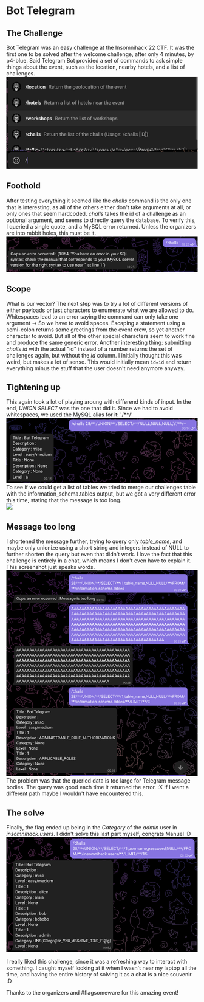 # Bot Telegram
## The Challenge
Bot Telegram was an easy challenge at the Insomnihack'22 CTF. It was the first one to be solved after the welcome challenge, after only 4 minutes, by p4-blue. Said Telegram Bot provided a set of commands to ask simple things about the event, such as the location, nearby hotels, and a list of challenges.  
![](pics/telegram/help.png)

## Foothold
After testing everything it seemed like the *challs* command is the only one that is interesting, as all of the others either don't take arguments at all, or only ones that seem hardcoded. *challs* takes the id of a challenge as an optional argument, and seems to directly query the database. 
To verify this, I queried a single quote, and a MySQL error returned. Unless the organizers are into rabbit holes, this must be it.  
![](pics/telegram/error.png)

## Scope
What is our vector?
The next step was to try a lot of different versions of either payloads or just characters to enumerate what we are allowed to do. 
Whitespaces lead to an error saying the command can only take one argument -> So we have to avoid spaces.
Escaping a statement using a semi-colon returns some greetings from the event crew, so yet another character to avoid. But all of the other special characters seem to work fine and produce the same generic error.
Another interesting thing: submitting *challs id* with the actual "id" instead of a number returns the set of challenges again, but without the *id* column. I initially thought this was weird, but makes a lot of sense. This would initially mean `id=id` and return everything minus the stuff that the user doesn't need anymore anyway.

## Tightening up
This again took a lot of playing aroung with differend kinds of input. In the end, *UNION SELECT* was the one that did it. Since we had to avoid whitespaces, we used the MySQL alias for it: '/**/'  
![](pics/telegram/union-null.png)  
To see if we could get a list of tables we tried to merge our challenges table with the information_schema.tables output, but we got a very different error this time, stating that the message is too long.   
![](messagetoolong.png)
## Message too long
I shortened the message further, trying to query only *table_name*, and maybe only unionize using a short string and integers instead of NULL to further shorten the query but even that didn't work. I love the fact that this challenge is entirely in a chat, which means I don't even have to explain it. This screenshot just speaks words.  
![](pics/telegram/limit.png)  
The problem was that the queried data is too large for Telegram message bodies. The query was good each time it returned the error. :X 
If I went a different path maybe I wouldn't have encountered this.

## The solve
Finally, the flag ended up being in the *Category* of the *admin* user in *insomnihack.users*. 
I didn't solve this last part myself, congrats Manuel :D  
![](pics/telegram/solve.png)

I really liked this challenge, since it was a refreshing way to interact with something. I caught myself looking at it when I wasn't near my laptop all the time, and having the entire history of solving it as a chat is a nice souvenir :D

Thanks to the organizers and #flagsomeware for this amazing event!
